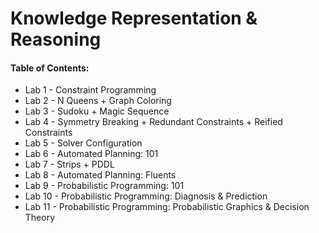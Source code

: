 # Knowledge Representation & Reasoning
#### Table of Contents:

- Lab 1 - Constraint Programming
- Lab 2 - N Queens + Graph Coloring
- Lab 3 - Sudoku + Magic Sequence
- Lab 4 - Symmetry Breaking + Redundant Constraints + Reified Constraints
- Lab 5 - Solver Configuration
- Lab 6 - Automated Planning: 101
- Lab 7 - Strips + PDDL
- Lab 8 - Automated Planning: Fluents
- Lab 9 - Probabilistic Programming: 101
- Lab 10 - Probabilistic Programming: Diagnosis & Prediction
- Lab 11 - Probabilistic Programming: Probabilistic Graphics & Decision Theory


